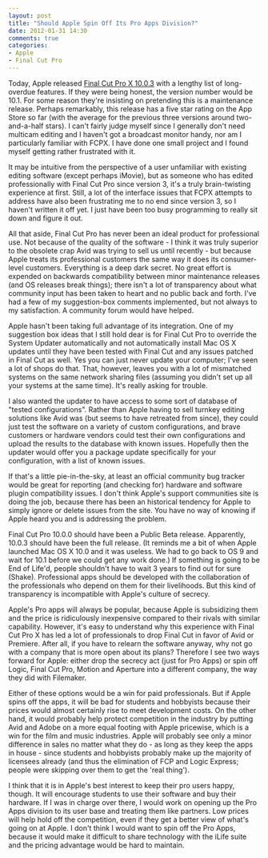```yaml
---
layout: post
title: "Should Apple Spin Off Its Pro Apps Division?"
date: 2012-01-31 14:30
comments: true
categories:
- Apple
- Final Cut Pro
---
```


Today, Apple released [Final Cut Pro X 10.0.3](http://www.apple.com/finalcutpro/) with a lengthy list of long-overdue features.  If they were being honest, the version number would be 10.1.  For some reason they're insisting on pretending this is a maintenance release.  Perhaps remarkably, this release has a five star rating on the App Store so far (with the average for the previous three versions around two-and-a-half stars).  I can't fairly judge myself since I generally don't need multicam editing and I haven't got a broadcast monitor handy, nor am I particularly familiar with FCPX.  I have done one small project and I found myself getting rather frustrated with it.

It may be intuitive from the perspective of a user unfamiliar with existing editing software (except perhaps iMovie), but as someone who has edited professionally with Final Cut Pro since version 3, it's a truly brain-twisting experience at first.  Still, a lot of the interface issues that FCPX attempts to address have also been frustrating me to no end since version 3, so I haven't written it off yet.  I just have been too busy programming to really sit down and figure it out.

All that aside, Final Cut Pro has never been an ideal product for professional use.  Not because of the quality of the software - I think it was truly superior to the obsolete crap Avid was trying to sell us until recently - but because Apple treats its professional customers the same way it does its consumer-level customers.  Everything is a deep dark secret.  No great effort is expended on backwards compatibility between minor maintenance releases (and OS releases break things); there isn't a lot of transparency about what community input has been taken to heart and no public back and forth.  I've had a few of my suggestion-box comments implemented, but not always to my satisfaction.  A community forum would have helped.

Apple hasn't been taking full advantage of its integration.  One of my suggestion box ideas that I still hold dear is for Final Cut Pro to override the System Updater automatically and not automatically install Mac OS X updates until they have been tested with Final Cut and any issues patched in Final Cut as well.  Yes you can just never update your computer; I've seen a lot of shops do that.  That, however, leaves you with a lot of mismatched systems on the same network sharing files (assuming you didn't set up all your systems at the same time).  It's really asking for trouble.

I also wanted the updater to have access to some sort of database of "tested configurations".  Rather than Apple having to sell turnkey editing solutions like Avid was (but seems to have retreated from since), they could just test the software on a variety of custom configurations, and brave customers or hardware vendors could test their own configurations and upload the results to the database with known issues.  Hopefully then the updater would offer you a package update specifically for your configuration, with a list of known issues.

If that's a little pie-in-the-sky, at least an official community bug tracker would be great for reporting (and checking for) hardware and software plugin compatibility issues.  I don't think Apple's support communities site is doing the job, because there has been an historical tendency for Apple to simply ignore or delete issues from the site.  You have no way of knowing if Apple heard you and is addressing the problem.

Final Cut Pro 10.0.0 should have been a Public Beta release.  Apparently, 10.0.3 should have been the full release.  (It reminds me a bit of when Apple launched Mac OS X 10.0 and it was useless.  We had to go back to OS 9 and wait for 10.1 before we could get any work done.) If something is going to be End of Life'd, people shouldn't have to wait 3 years to find out for sure (Shake). Professional apps should be developed with the collaboration of the professionals who depend on them for their livelihoods. But this kind of transparency is incompatible with Apple's culture of secrecy.

Apple's Pro apps will always be popular, because Apple is subsidizing them and the price is ridiculously inexpensive compared to their rivals with similar capability.  However, it's easy to understand why this experience with Final Cut Pro X has led a lot of professionals to drop Final Cut in favor of Avid or Premiere.  After all, if you have to relearn the software anyway, why not go with a company that is more open about its plans?  Therefore I see two ways forward for Apple: either drop the secrecy act (just for Pro Apps) or spin off Logic, Final Cut Pro, Motion and Aperture into a different company, the way they did with Filemaker.

Either of these options would be a win for paid professionals.  But if Apple spins off the apps, it will be bad for students and hobbyists because their prices would almost certainly rise to meet development costs.  On the other hand, it would probably help protect competition in the industry by putting Avid and Adobe on a more equal footing with Apple pricewise, which is a win for the film and music industries.  Apple will probably see only a minor difference in sales no matter what they do - as long as they keep the apps in house - since students and hobbyists probably make up the majority of licensees already (and thus the elimination of FCP and Logic Express; people were skipping over them to get the 'real thing').

I think that it is in Apple's best interest to keep their pro users happy, though.  It will encourage students to use their software and buy their hardware.  If I was in charge over there, I would work on opening up the Pro Apps division to its user base and treating them like partners.  Low prices will help hold off the competition, even if they get a better view of what's going on at Apple.  I don't think I would want to spin off the Pro Apps, because it would make it difficult to share technology with the iLife suite and the pricing advantage would be hard to maintain.